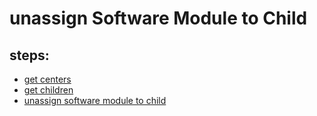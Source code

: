 # unassign Software Module to Child

## steps:

- [get centers](https://documenter.getpostman.com/view/12318086/2sA3Bt3pg1#08986376-322a-4ef8-9f4e-a76f77f41faa)
- [get children](https://documenter.getpostman.com/view/12318086/2sA3Bt3pg1#11a4f0bd-cbf7-466c-8c9b-2774b4ce4c75)
- [unassign software module to child](https://documenter.getpostman.com/view/12318086/2sA3Bt3pg1#73fb1c51-72ae-49ad-b108-6420c93e404c)
